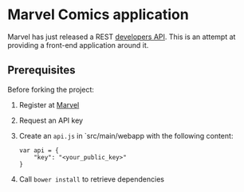 # Marvel Comics application

Marvel has just released a REST [developers API](http://developer.marvel.com). This is an attempt at providing a front-end application around it.

## Prerequisites

Before forking the project:

1. Register at [Marvel](http://developer.marvel.com)
1. Request an API key
1. Create an `api.js` in `src/main/webapp with the following content:

    ```
    var api = {
        "key": "<your_public_key>"
    }
    ```

1. Call `bower install` to retrieve dependencies
